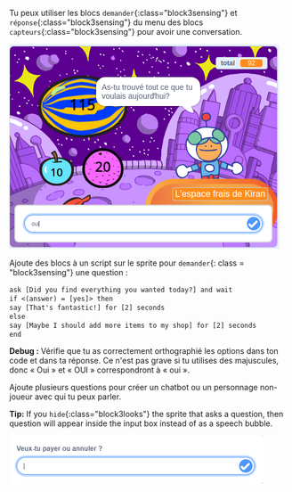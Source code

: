 
Tu peux utiliser les blocs `demander`{:class="block3sensing"} et `réponse`{:class="block3sensing"} du menu des blocs `capteurs`{:class="block3sensing"} pour avoir une conversation.

![Dialogue de demande avec oui comme entrée](images/ask-answer.png)

Ajoute des blocs à un script sur le sprite pour `demander`{: class = "block3sensing"} une question :

```blocks3
ask [Did you find everything you wanted today?] and wait
if <(answer) = [yes]> then
say [That's fantastic!] for [2] seconds
else
say [Maybe I should add more items to my shop] for [2] seconds
end
```

**Debug :** Vérifie que tu as correctement orthographié les options dans ton code et dans ta réponse. Ce n'est pas grave si tu utilises des majuscules, donc « Oui » et « OUI » correspondront à « oui ».

Ajoute plusieurs questions pour créer un chatbot ou un personnage non-joueur avec qui tu peux parler.

**Tip:** If you `hide`{:class="block3looks"} the sprite that asks a question, then question will appear inside the input box instead of as a speech bubble.

![Dialogue de demande avec la question à l'intérieur](images/ask-hidden-sprite.png)

